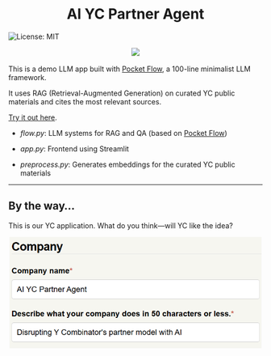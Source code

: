 <h1 align="center">AI YC Partner Agent</h1>

![License: MIT](https://img.shields.io/badge/License-MIT-yellow.svg)

<div align="center">
  <img src="./images/demo.gif"/>
</div>

This is a demo LLM app built with [Pocket Flow](https://github.com/The-Pocket/PocketFlow), a 100-line minimalist LLM framework. 

It uses RAG (Retrieval-Augmented Generation) on curated YC public materials and cites the most relevant sources. 

[Try it out here](https://yc-partner-agent-eat3v5crbq-ue.a.run.app/).

- *flow.py*: LLM systems for RAG and QA (based on [Pocket Flow](https://github.com/The-Pocket/PocketFlow))
  
- *app.py*: Frontend using Streamlit
  
- *preprocess.py*: Generates embeddings for the curated YC public materials

---

## By the way…

This is our YC application. What do you think—will YC like the idea?

<div align="center">
  <img src="./images/meme2.png" width="500"/>
</div>
